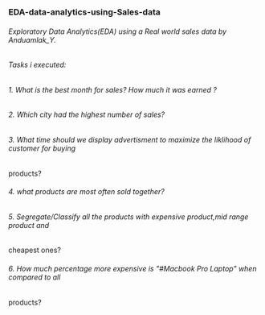 ### EDA-data-analytics-using-Sales-data
###### Exploratory Data Analytics(EDA) using a Real world sales data by Anduamlak_Y.
###### Tasks i executed:
######  1. What is the best month for sales? How much it was earned ?
######  2. Which city had the highest number of sales?
######  3. What time should we display advertisment to maximize the liklihood of customer for buying
products?
######  4. what products are most often sold together?
######  5. Segregate/Classify all the products with expensive product,mid range product and
cheapest ones?
######  6. How much percentage more expensive is "#Macbook Pro Laptop" when compared to all
products?
